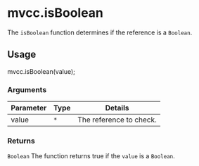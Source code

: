 # mvcc.isBoolean

The `isBoolean` function determines if the reference is a `Boolean`.

## Usage

mvcc.isBoolean(value);

### Arguments

| Parameter    | Type       | Details                            |
| ------------ | ---------- | ---------------------------------- |
| value        | `*`        | The reference to check.            |

### Returns

`Boolean` The function returns true if the `value` is a `Boolean`.